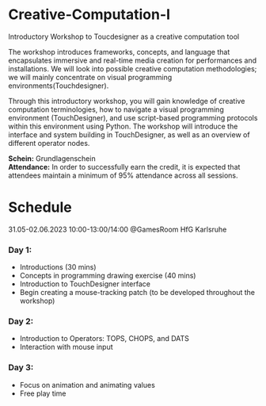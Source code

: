 # Creative-Computation-I
Introductory Workshop to Toucdesigner as a creative computation tool

The workshop introduces frameworks, concepts, and language that encapsulates immersive and real-time media creation for performances and installations. We will look into possible creative computation methodologies; we will mainly concentrate on visual programming environments(Touchdesigner).

Through this introductory workshop, you will gain knowledge of creative computation terminologies, how to navigate a visual programming environment (TouchDesigner), and use script-based programming protocols within this environment using Python. The workshop will introduce the interface and system building in TouchDesigner, as well as an overview of different operator nodes.

__Schein:__ Grundlagenschein <br />
__Attendance:__ In order to successfully earn the credit, it is expected that attendees maintain a minimum of 95% attendance across all sessions. <br />


# Schedule
31.05-02.06.2023
10:00-13:00/14:00
@GamesRoom HfG Karlsruhe


### Day 1:
* Introductions (30 mins)
* Concepts in programming drawing exercise (40 mins)
* Introduction to TouchDesigner interface
* Begin creating a mouse-tracking patch (to be developed throughout the workshop)

### Day 2:
* Introduction to Operators: TOPS, CHOPS, and DATS
* Interaction with mouse input

### Day 3:
* Focus on animation and animating values
* Free play time
